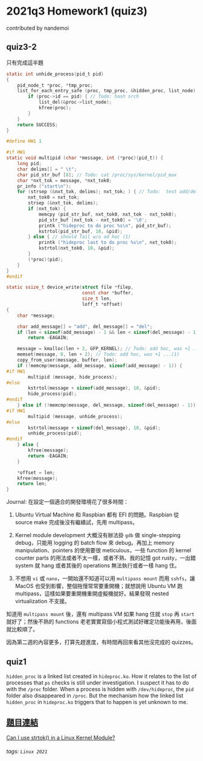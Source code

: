 # 2021q3 Homework1 (quiz3)

contributed by nandemoi

## quiz3-2  

只有完成這半題

```C
static int unhide_process(pid_t pid)
{
    pid_node_t *proc, *tmp_proc;
    list_for_each_entry_safe (proc, tmp_proc, &hidden_proc, list_node) {
        if (proc->id == pid) { // Todo: hash srch
            list_del(&proc->list_node);
            kfree(proc);
        }
    }
    return SUCCESS;
}

#define HW1 1

#if HW1
static void multipid (char *message, int (*proc)(pid_t)) {
    long pid;
    char delims[] = " \t";
    char pid_str_buf [8]; // Todo: cat /proc/sys/kernel/pid_max
    char *nxt_tok = message, *nxt_tok0;
    pr_info ("start\n");
    for (strsep (&nxt_tok, delims); nxt_tok; ) { // Todo:  test add/del nothing
        nxt_tok0 = nxt_tok;
        strsep (&nxt_tok, delims);
        if (nxt_tok) {
            memcpy (pid_str_buf, nxt_tok0, nxt_tok - nxt_tok0);
            pid_str_buf [nxt_tok - nxt_tok0] = '\0';
            printk ("hideproc to do proc %s\n", pid_str_buf);
            kstrtol(pid_str_buf, 10, &pid);
        } else { // should fail w/o ad hoc (1)
            printk ("hideproc last to do proc %s\n", nxt_tok0);
            kstrtol(nxt_tok0, 10, &pid); 
        }
        (*proc)(pid);
    }
}
#endif

static ssize_t device_write(struct file *filep,
                            const char *buffer,
                            size_t len,
                            loff_t *offset)
{
    char *message;

    char add_message[] = "add", del_message[] = "del";
    if (len < sizeof(add_message) - 1 && len < sizeof(del_message) - 1)
        return -EAGAIN;

    message = kmalloc(len + 2, GFP_KERNEL); // Todo: add hoc, was +1 ...(1)
    memset(message, 0, len + 2); // Todo: add hoc, was +1 ...(1)
    copy_from_user(message, buffer, len);
    if (!memcmp(message, add_message, sizeof(add_message) - 1)) {
#if HW1
        multipid (message, hide_process);
#else
        kstrtol(message + sizeof(add_message), 10, &pid);
        hide_process(pid);
#endif
    } else if (!memcmp(message, del_message, sizeof(del_message) - 1)) {
#if HW1
        multipid (message, unhide_process);
#else
        kstrtol(message + sizeof(del_message), 10, &pid);
        unhide_process(pid);
#endif
    } else {
        kfree(message);
        return -EAGAIN;
    }

    *offset = len;
    kfree(message);
    return len;
}
```

Journal: 在設定一個適合的開發環境花了很多時間：

1. Ubuntu Virtual Machine 和 Raspbian 都有 EFI 的問題。Raspbian 從 source make 完成後沒有繼續試，先用 multipass。

2. Kernel module development 大概沒有辦法掛 ```gdb``` 做 single-stepping debug，只能用 logging 的 batch flow 來 debug。再加上 memory manipulation、pointers 的使用要很 meticulous，一些 function 的 kernel counter parts 的用法或者不太一樣，或者不熟、我的記憶 got rusty，一出錯 system 就 hang 或者其後的 operations 無法執行或者一樣 hang 住。

3. 不想用 ```vi``` 或 ```nano```，一開始還不知道可以用 ```multipass mount``` 而用 ```sshfs```，讓 MacOS 也受到影響，整個拖慢常常要重開機；就想說用 Ubuntu VM 跑 multipass，這樣如果要重開機重開虛擬機就好。結果發現 nested virtualization 不支援。
   
知道用 ```multipass mount``` 後，還有 multipass VM 如果 hang 住就 ```stop``` 再 ```start``` 就好了；然後不熟的 functions 老老實實寫個小程式測試好確定功能後再用，後面就比較順了。

因為第二週的內容更多，打算先趕進度，有時間再回來看其他沒完成的 quizzes。

## quiz1

```hidden_proc``` is a linked list created in ```hideproc.ko```. How it relates to the list of processes that ```ps``` checks is still under investigation. I suspect it has to do with the ```/proc``` folder. When a process is hidden with ```/dev/hideproc```, the ```pid``` folder also disappeared in ```/proc```. But the mechanism how the linked list ```hidden_proc``` in ```hideproc.ko``` triggers that to happen is yet unknown to me. 

## [題目連結](https://hackmd.io/@sysprog/linux2021-summer-quiz1)  

[Can I use strtok() in a Linux Kernel Module?](https://stackoverflow.com/questions/2246618/can-i-use-strtok-in-a-linux-kernel-module)  

###### tags: `Linux 2021`  
